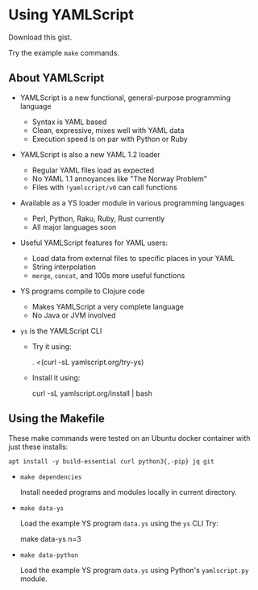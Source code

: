 Using YAMLScript
================

Download this gist.

Try the example `make` commands.


## About YAMLScript

* YAMLScript is a new functional, general-purpose programming language
  * Syntax is YAML based
  * Clean, expressive, mixes well with YAML data
  * Execution speed is on par with Python or Ruby

* YAMLScript is also a new YAML 1.2 loader
  * Regular YAML files load as expected
  * No YAML 1.1 annoyances like "The Norway Problem"
  * Files with `!yamlscript/v0` can call functions

* Available as a YS loader module in various programming languages
  * Perl, Python, Raku, Ruby, Rust currently
  * All major languages soon

* Useful YAMLScript features for YAML users:
  * Load data from external files to specific places in your YAML
  * String interpolation
  * `merge`, `concat`, and 100s more useful functions

* YS programs compile to Clojure code
  * Makes YAMLScript a very complete language
  * No Java or JVM involved

* `ys` is the YAMLScript CLI
  * Try it using:

      . <(curl -sL yamlscript.org/try-ys)

  * Install it using:

      curl -sL yamlscript.org/install | bash


## Using the Makefile

These make commands were tested on an Ubuntu docker container with just these
installs:

```
apt install -y build-essential curl python3{,-pip} jq git
```

* `make dependencies`

  Install needed programs and modules locally in current directory.

* `make data-ys`

  Load the example YS program `data.ys` using the `ys` CLI
  Try:

    make data-ys n=3

* `make data-python`

  Load the example YS program `data.ys` using Python's `yamlscript.py` module.
